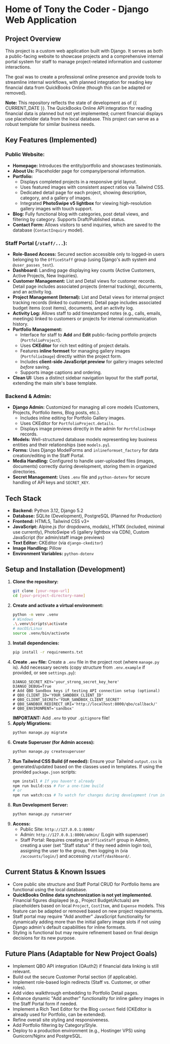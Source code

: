 # Home of Tony the Coder - Django Web Application

## Project Overview

This project is a custom web application built with Django. It serves as both a public-facing website to showcase projects and a comprehensive internal portal system for staff to manage project-related information and customer interactions.

The goal was to create a professional online presence and provide tools to streamline internal workflows, with planned integration for reading key financial data from QuickBooks Online (though this can be adapted or removed).

**Note:** This repository reflects the state of development as of {{ CURRENT_DATE }}. The QuickBooks Online API integration for reading financial data is planned but not yet implemented; current financial displays use placeholder data from the local database. This project can serve as a robust template for similar business needs.

## Key Features (Implemented)

### Public Website:
* **Homepage:** Introduces the entity/portfolio and showcases testimonials.
* **About Us:** Placeholder page for company/personal information.
* **Portfolio:**
    * Displays completed projects in a responsive grid layout.
    * Uses featured images with consistent aspect ratios via Tailwind CSS.
    * Dedicated detail page for each project, showing description, category, and a gallery of images.
    * Integrated **PhotoSwipe v5 lightbox** for viewing high-resolution gallery images with touch support.
* **Blog:** Fully functional blog with categories, post detail views, and filtering by category. Supports Draft/Published status.
* **Contact Form:** Allows visitors to send inquiries, which are saved to the database (`ContactInquiry` model).

### Staff Portal (`/staff/...`):
* **Role-Based Access:** Secured section accessible only to logged-in users belonging to the `OfficeStaff` group (using Django's auth system and `@user_passes_test`).
* **Dashboard:** Landing page displaying key counts (Active Customers, Active Projects, New Inquiries).
* **Customer Management:** List and Detail views for customer records. Detail page includes associated projects (internal tracking), documents, and an activity log.
* **Project Management (Internal):** List and Detail views for internal project tracking records (linked to customers). Detail page includes associated budget items (cost items), documents, and an activity log.
* **Activity Log:** Allows staff to add timestamped notes (e.g., calls, emails, meetings) linked to customers or projects for internal communication history.
* **Portfolio Management:**
    * Interface for staff to **Add** and **Edit** public-facing portfolio projects (`PortfolioProject`).
    * Uses **CKEditor** for rich text editing of project details.
    * Features **inline formset** for managing gallery images (`PortfolioImage`) directly within the project form.
    * Includes **client-side JavaScript preview** for gallery images selected *before* saving.
    * Supports image captions and ordering.
* **Clean UI:** Uses a distinct sidebar navigation layout for the staff portal, extending the main site's base template.

### Backend & Admin:
* **Django Admin:** Customized for managing all core models (Customers, Projects, Portfolio items, Blog posts, etc.).
    * Includes inline editing for Portfolio Gallery images.
    * Uses CKEditor for `PortfolioProject.details`.
    * Displays image previews directly in the admin for `PortfolioImage` records.
* **Models:** Well-structured database models representing key business entities and their relationships (see `models.py`).
* **Forms:** Uses Django ModelForms and `inlineformset_factory` for data creation/editing in the Staff Portal.
* **Media Handling:** Configured to handle user-uploaded files (images, documents) correctly during development, storing them in organized directories.
* **Secret Management:** Uses `.env` file and `python-dotenv` for secure handling of API keys and `SECRET_KEY`.

## Tech Stack

* **Backend:** Python 3.12, Django 5.2
* **Database:** SQLite (Development), PostgreSQL (Planned for Production)
* **Frontend:** HTML5, Tailwind CSS v3+
* **JavaScript:** Alpine.js (for dropdowns, modals), HTMX (included, minimal use currently), PhotoSwipe v5 (gallery lightbox via CDN), Custom JavaScript (for admin/staff image previews)
* **Text Editor:** CKEditor (via `django-ckeditor`)
* **Image Handling:** Pillow
* **Environment Variables:** `python-dotenv`

## Setup and Installation (Development)

1.  **Clone the repository:**
    ```bash
    git clone [your-repo-url]
    cd [your-project-directory-name]
    ```
2.  **Create and activate a virtual environment:**
    ```bash
    python -m venv .venv
    # Windows
    .\.venv\Scripts\activate
    # macOS/Linux
    source .venv/bin/activate
    ```
3.  **Install dependencies:**
    ```bash
    pip install -r requirements.txt
    ```
4.  **Create `.env` file:** Create a `.env` file in the project root (where `manage.py` is). Add necessary secrets (copy structure from `.env.example` if provided, or see `settings.py`):
    ```dotenv
    DJANGO_SECRET_KEY='your_strong_secret_key_here'
    DJANGO_DEBUG=True
    # Add QBO Sandbox keys if testing API connection setup (optional)
    # QBO_CLIENT_ID='YOUR_SANDBOX_CLIENT_ID'
    # QBO_CLIENT_SECRET='YOUR_SANDBOX_CLIENT_SECRET'
    # QBO_SANDBOX_REDIRECT_URI='http://localhost:8000/qbo/callback/'
    # QBO_ENVIRONMENT='sandbox'
    ```
    **IMPORTANT:** Add `.env` to your `.gitignore` file!
5.  **Apply Migrations:**
    ```bash
    python manage.py migrate
    ```
6.  **Create Superuser (for Admin access):**
    ```bash
    python manage.py createsuperuser
    ```
7.  **Run Tailwind CSS Build (if needed):** Ensure your Tailwind `output.css` is generated/updated based on the classes used in templates. If using the provided `package.json` scripts:
    ```bash
    npm install # If you haven't already
    npm run build:css # For a one-time build
    # or
    npm run watch:css # To watch for changes during development (run in a separate terminal)
    ```
8.  **Run Development Server:**
    ```bash
    python manage.py runserver
    ```
9.  **Access:**
    * Public Site: `http://127.0.0.1:8000/`
    * Admin: `http://127.0.0.1:8000/admin/` (Login with superuser)
    * Staff Portal: Requires creating an `OfficeStaff` group in Admin, creating a user (set "Staff status" if they need admin login too), assigning the user to the group, then logging in (via `/accounts/login/`) and accessing `/staff/dashboard/`.

## Current Status & Known Issues

* Core public site structure and Staff Portal CRUD for Portfolio Items are functional using the local database.
* **QuickBooks Online data synchronization is not yet implemented.** Financial figures displayed (e.g., Project Budget/Actuals) are placeholders based on local `Project`, `CostItem`, and `Expense` models. This feature can be adapted or removed based on new project requirements.
* Staff portal may require "Add another" JavaScript functionality for dynamically adding more than the initial gallery image slots if not using Django admin's default capabilities for inline formsets.
* Styling is functional but may require refinement based on final design decisions for its new purpose.

## Future Plans (Adaptable for New Project Goals)

* Implement QBO API integration (OAuth2) if financial data linking is still relevant.
* Build out the secure Customer Portal section (if applicable).
* Implement role-based login redirects (Staff vs. Customer, or other roles).
* Add video walkthrough embedding to Portfolio Detail pages.
* Enhance dynamic "Add another" functionality for inline gallery images in the Staff Portal form if needed.
* Implement a Rich Text Editor for the Blog `content` field (CKEditor is already used for Portfolio, can be extended).
* Refine overall site styling and responsiveness.
* Add Portfolio filtering by Category/Style.
* Deploy to a production environment (e.g., Hostinger VPS) using Gunicorn/Nginx and PostgreSQL.